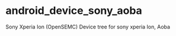 android_device_sony_aoba
========================

Sony Xperia Ion (OpenSEMC)
 Device tree for sony xperia Ion, Aoba
